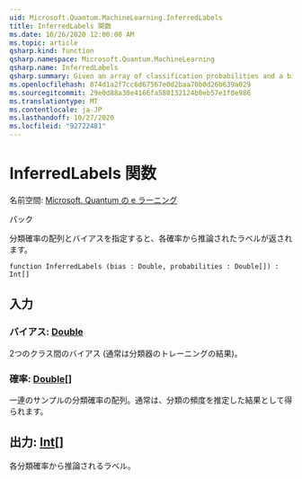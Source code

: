 ```yaml
---
uid: Microsoft.Quantum.MachineLearning.InferredLabels
title: InferredLabels 関数
ms.date: 10/26/2020 12:00:00 AM
ms.topic: article
qsharp.kind: function
qsharp.namespace: Microsoft.Quantum.MachineLearning
qsharp.name: InferredLabels
qsharp.summary: Given an array of classification probabilities and a bias, returns the label inferred from each probability.
ms.openlocfilehash: 874d1a2f7cc6d67567e0d2baa70b0d26b639a029
ms.sourcegitcommit: 29e0d88a30e4166fa580132124b0eb57e1f0e986
ms.translationtype: MT
ms.contentlocale: ja-JP
ms.lasthandoff: 10/27/2020
ms.locfileid: "92722481"
---
```

# <a name="inferredlabels-function"></a>InferredLabels 関数

名前空間: [Microsoft. Quantum の e ラーニング](xref:Microsoft.Quantum.MachineLearning)

パック [](https://nuget.org/packages/)


分類確率の配列とバイアスを指定すると、各確率から推論されたラベルが返されます。

```qsharp
function InferredLabels (bias : Double, probabilities : Double[]) : Int[]
```


## <a name="input"></a>入力

### <a name="bias--double"></a>バイアス: [Double](xref:microsoft.quantum.lang-ref.double)

2つのクラス間のバイアス (通常は分類器のトレーニングの結果)。


### <a name="probabilities--double"></a>確率: [Double](xref:microsoft.quantum.lang-ref.double)[]

一連のサンプルの分類確率の配列。通常は、分類の頻度を推定した結果として得られます。



## <a name="output--int"></a>出力: [Int](xref:microsoft.quantum.lang-ref.int)[]

各分類確率から推論されるラベル。